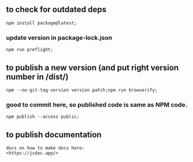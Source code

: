 ## to check for outdated deps

    npm install package@latest;

### update version in package-lock.json

    npm run preflight;

## to publish a new version (and put right version number in /dist/)

    npm --no-git-tag-version version patch;npm run browserify;

### good to commit here, so published code is same as NPM code.

    npm publish --access public;

## to publish documentation

    docs on how to make docs here:
    <https://jsdoc.app/>
